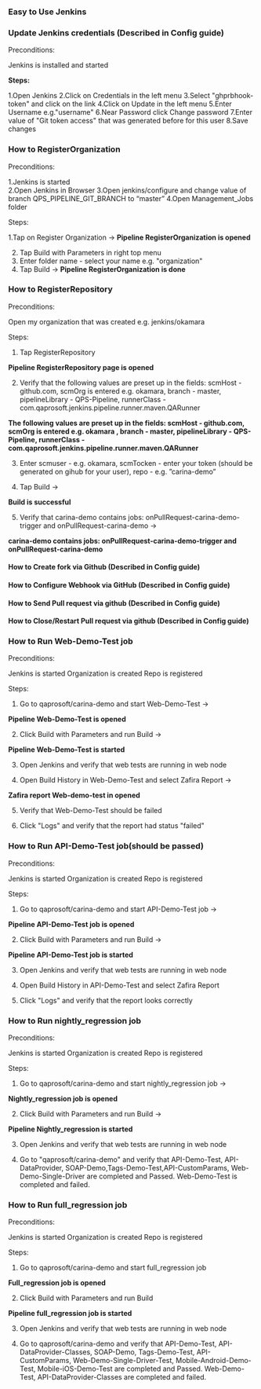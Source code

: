 ### Easy to Use Jenkins
### Update Jenkins credentials (Described in Config guide)
 Preconditions:

  Jenkins is installed and started
 
<b> Steps:</b>

1.Open Jenkins
2.Click on Credentials in the left menu
3.Select "ghprbhook-token" and click on the link
4.Click on Update in the left menu
5.Enter Username e.g."username"
6.Near Password click Change password
7.Enter value of "Git token access" that was generated before for this user
8.Save changes


### How to RegisterOrganization
 Preconditions:

1.Jenkins is started          
2.Open Jenkins in Browser 
3.Open jenkins/configure and change value of branch QPS_PIPELINE_GIT_BRANCH to “master”
4.Open Management_Jobs folder 

 Steps:                                                       

1.Tap on Register Organization ->
<b> Pipeline RegisterOrganization is opened </b>

2. Tap Build with Parameters in right top menu
3. Enter folder name - select your name e.g. "organization"
4. Tap Build  ->
 <b>Pipeline RegisterOrganization is done </b> 

### How to RegisterRepository
 Preconditions:

Open my organization that was created e.g. jenkins/okamara

 Steps:  

1. Tap RegisterRepository

 <b> Pipeline RegisterRepository page is opened </b> 

2. Verify that the following values are preset up in the fields:
scmHost - github.com,
scmOrg is entered e.g. okamara,
branch - master,
pipelineLibrary - QPS-Pipeline,
runnerClass - com.qaprosoft.jenkins.pipeline.runner.maven.QARunner

<b> The following values are preset up in the fields: scmHost - github.com, scmOrg is entered e.g. okamara , branch - master, pipelineLibrary - QPS-Pipeline, runnerClass - com.qaprosoft.jenkins.pipeline.runner.maven.QARunner </b> 

3. Enter scmuser - e.g. okamara,
scmTocken - enter your token (should be generated on 
gihub for your user),
repo - e.g. ”carina-demo”

4. Tap Build ->

<b> Build is successful</b> 

5. Verify that carina-demo contains jobs: onPullRequest-carina-demo-trigger and 
onPullRequest-carina-demo ->

<b> carina-demo contains jobs: onPullRequest-carina-demo-trigger and 
onPullRequest-carina-demo</b> 
</b>
</b>

#### How to Create fork via Github (Described in Config guide)
#### How to Configure Webhook via GitHub (Described in Config guide)
#### How to Send Pull request via github (Described in Config guide)
#### How to Close/Restart Pull request via github (Described in Config guide)

### How to Run Web-Demo-Test job
 Preconditions:

Jenkins is started
Organization is created
Repo is registered

 Steps:

1. Go to qaprosoft/carina-demo and start Web-Demo-Test ->

<b> Pipeline Web-Demo-Test is opened </b>

2. Click Build with Parameters and run Build ->

 <b> Pipeline Web-Demo-Test is started </b> 

3. Open Jenkins and verify that web tests are running in web node

4. Open Build History in Web-Demo-Test and select Zafira Report ->

<b> Zafira report Web-demo-test in opened </b> 

5. Verify that Web-Demo-Test should be failed

6. Click "Logs" and verify that the report had status "failed"

### How to Run API-Demo-Test job(should be passed)
 Preconditions:

Jenkins is started
Organization is created
Repo is registered

 Steps:

1. Go to qaprosoft/carina-demo and start API-Demo-Test job ->

<b> Pipeline API-Demo-Test job is opened </b> 

2. Click Build with Parameters and run Build ->

<b> Pipeline API-Demo-Test job is started </b> 

3. Open Jenkins and verify that web tests are running in web node

4. Open Build History in API-Demo-Test and select Zafira Report

5. Click "Logs" and verify that the report looks correctly

### How to Run nightly_regression job
 Preconditions:

Jenkins is started
Organization is created
Repo is registered

 Steps:

1. Go to qaprosoft/carina-demo and start nightly_regression job ->

<b> Nightly_regression job is opened </b> 

2. Click Build with Parameters and run Build ->

<b> Pipeline Nightly_regression is started </b> 

3. Open Jenkins and verify that web tests are running in web node

4. Go to "qaprosoft/carina-demo" and verify that API-Demo-Test, API-DataProvider, SOAP-Demo,Tags-Demo-Test,API-CustomParams, Web-Demo-Single-Driver are completed and Passed.
Web-Demo-Test is completed and failed.

### How to Run full_regression job
 Preconditions:

Jenkins is started
Organization is created
Repo is registered

 Steps:

1. Go to qaprosoft/carina-demo and start full_regression job

 <b> Full_regression job is opened</b> 

2. Click Build with Parameters and run Build

 <b> Pipeline full_regression job is started</b> 

3. Open Jenkins and verify that web tests are running in web node

4. Go to qaprosoft/carina-demo and verify that API-Demo-Test, API-DataProvider-Classes, SOAP-Demo, Tags-Demo-Test, API-CustomParams, Web-Demo-Single-Driver-Test, Mobile-Android-Demo-Test, Mobile-iOS-Demo-Test are completed and Passed.
Web-Demo-Test, API-DataProvider-Classes are completed and failed.



